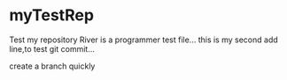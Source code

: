 myTestRep
=========

Test my repository
River is a programmer test file...
this is my second add line,to test git commit...

create a branch quickly
